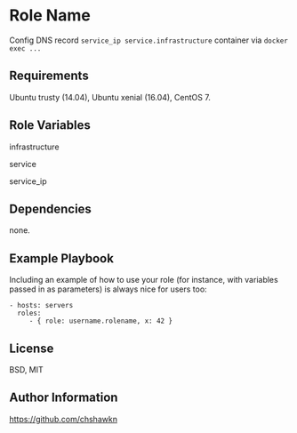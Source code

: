 Role Name
=========

Config DNS record `service_ip service.infrastructure` container via `docker exec ...`

Requirements
------------

Ubuntu trusty (14.04), Ubuntu xenial (16.04), CentOS 7.

Role Variables
--------------

infrastructure

service

service_ip

Dependencies
------------

none.

Example Playbook
----------------

Including an example of how to use your role (for instance, with variables passed in as parameters) is always nice for users too:

    - hosts: servers
      roles:
         - { role: username.rolename, x: 42 }

License
-------

BSD, MIT

Author Information
------------------

https://github.com/chshawkn
